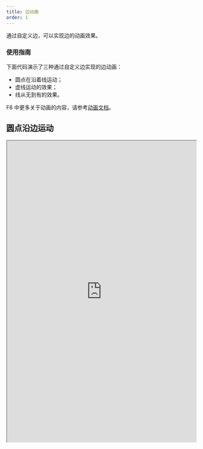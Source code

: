 ```yaml
---
title: 边动画
order: 1
---
```


通过自定义边，可以实现边的动画效果。

### 使用指南

下面代码演示了三种通过自定义边实现的边动画：

- 圆点在沿着线运动；
- 虚线运动的效果；
- 线从无到有的效果。

F6 中更多关于动画的内容，请参考[动画文档](/zh/docs/manual/middle/animation)。

## 圆点沿边运动

<iframe src="https://herbox-embed.alipay.com/p/f6/demo_animation_pointinline?editorSlider=expand&previewZoom=100" width="100%" height=800/>

## 虚线运动

<iframe src="https://herbox-embed.alipay.com/p/f6/demo_animation_edge_edge?editorSlider=expand&previewZoom=100" width="100%" height=800/>
## 无到有的边
<iframe src="https://herbox-embed.alipay.com/p/f6/demo_animation_edge_linegrowth?editorSlider=expand&previewZoom=100" width="100%" height=800/>
